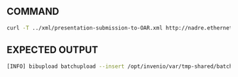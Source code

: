 ## COMMAND
```bash
curl -T ../xml/presentation-submission-to-OAR.xml http://nadre.ethernet.edu.et/batchuploader/robotupload/insert -A invenio_webupload -H "Content-Type: application/marcxml+xml"
```

## EXPECTED OUTPUT
```bash
[INFO] bibupload batchupload --insert /opt/invenio/var/tmp-shared/batchupload_20161122(...)
```
